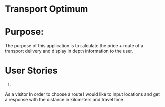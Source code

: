 # Transport Optimum

# Purpose:
The purpose of this application is to calculate the price + route of a transport delivery and display in depth information to the user.

# User Stories
1.
As a visitor
In order to choose a route
I would like to input locations and get a response with the distance in kilometers and travel time
